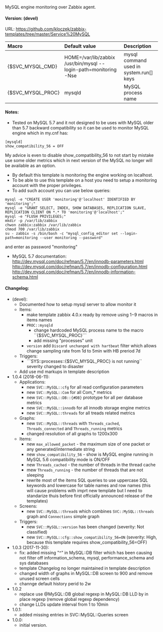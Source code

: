 MySQL engine monitoring over Zabbix agent.

#### Version: (devel)
URL: https://github.com/kloczek/zabbix-templates/tree/master/Service%20MySQL

| Macro | Default value | Description |
| :-- | :-- | :-- |
| {$SVC_MYSQL_CMD} | HOME=/var/lib/zabbix /usr/bin/mysql --login-path=monitoring -Nse | mysql command used in system.run[] keys |
| {$SVC_MYSQL_PROC} | mysqld | MySQL process name |

#### Notes:
* Tested on MySQL 5.7 and it not designed to be uses with MySQL older than 5.7 backward compatibility so it can be used to monitor MySQL engine which in my.cnf has:
```
[mysqld]
show_compatibility_56 = OFF 
```
My advice is even to disable show_compatibility_56 to not start by mistake use some older metrics which in next version of the MySQL no longer will be available as an option.
* By default this template is monitoring the engine working on localhost.
* To be able to use this template on a host you need to setup a monitoring account with the proper privileges.
* To add such account you can use below queries:
```
mysql -e "CREATE USER 'monitoring'@'localhost' IDENTIFIED BY 'monitoring';"
mysql -e "GRANT SELECT, INDEX, SHOW DATABASES, REPLICATION SLAVE, REPLICATION CLIENT ON *.* TO 'monitoring'@'localhost';"
mysql -e "FLUSH PRIVILEGES;"
mkdir -p /var/lib/zabbix
chwon zabbix:zabbix /var/lib/zabbix
chmod 700 /var/lib/zabbix
su - zabbix -s /bin/bash -c "mysql_config_editor set --login-path=monitoring --user monitoring --password"
```
and enter as password "monitoring"
* MySQL 5.7 documentation:
http://dev.mysql.com/doc/refman/5.7/en/innodb-parameters.html
http://dev.mysql.com/doc/refman/5.7/en/innodb-configuration.html
http://dev.mysql.com/doc/refman/5.7/en/innodb-information-schema.html

#### Changelog:
- (devel):
  - Documented how to setup mysql server to allow monitor it
  - Items:
    - make template zabbix 4.0.x ready by remove using $1-$9 macros in items names
    - ```PROC::mysqld```
      - change hardcoded MySQL process name to the macro ``{$SVC_MYSQL_PROC}```
      - add missing "processes" unit
    - ```version``` add ```Discard unchanged with hartbeat``` filter which allows
      change sampling rate from 1d to 5min with HB preriod 7d
  - Triggers:
    - ```SYS::processes::{$SVC_MYSQL_PROC} is not running`` severity changed
      to disaster
  - Add use md markups in template description
- 1.0.4 (2018-06-11):
  - Applications:
    - new ```SVC::MySQL::cfg``` for all read configuration parameters
    - new ```SVC::MySQL::Com``` for all Com_* metrics
    - new ```SVC::MySQL::DB::{#DB}``` prototype for all per database metrics 
    - new ```SVC::MySQL::innodb``` for all innodb storage engine metrics
    - new ```SVC::MySQL::threads``` for all treads related metrics
  - Graphs:
    - new ```SVC::MySQL::threads``` with ```Threads_cached```, ```Threads_connected``` and ```Threads_running``` metrics
    - changed resolution of all graphs to 1200x300
  - Items:
    - new ```max_allowed_packet``` - the maximum size of one packet or any generated/intermediate string
    - new ```show_compatibility_56``` - show is MySQL engine running in MySQL 5.6 compatibility mode is ON/OFF
    - new ```Threads_cached``` - the number of threads in the thread cache
    - mew ```Threads_running``` - the number of threads that are not sleeping
    - rewrite most of the items SQL queries to use uppercase SQL keywords and lowercase for table names and row names (this will cause problems with imprt new template but I need to standarize thuis before first officially announced release of the templates)
  - Screens:
    - new ```SVC::MySQL::thread```s which combines ```SVC::MySQL::threads``` graph and ```Connections``` simple graph
  - Triggers:
    - new ```SVC::MySQL::version``` has been changed (severity: Not classified)
    - new ```SVC::MySQL::cfg::show_compatibility_56=ON``` (severity: High, because this template requires show_compatibility_56=OFF)
- 1.0.3 (2017-11-30):
  - fix: added missing "^" in MySQL::DB filter which has been causing not filter off information_schema, mysql, performance_schema and sys databases
  - template Changelog no longer maintained in template description
  - changed width of graphs in MySQL::DB screen to 900 and remove unused screen cells
  - channge default history perid to 2w
- 1.0.2
  - replace use @MySQL::DB global regexp in MySQL::DB LLD by in place regexp (remove global regexp dependency)
  - change LLDs update interval from 1 to 10min
- 1.0.1:
  - added missing entries in SVC::MySQL::Queries screen
- 1.0.0:
  - initial version.
